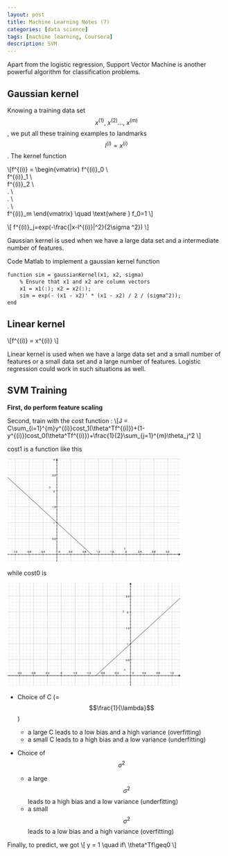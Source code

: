 ```yaml
---
layout: post
title: Machine Learning Notes (7)
categories: [data science]
tags: [machine learning, Coursera]
description: SVM
---
```


Apart from the logistic regression, Support Vector Machine is another powerful algorithm for classification problems.

##  Gaussian kernel

Knowing a training data set $$ x^{(1)},\ x^{(2)} ...,\ x^{(m)} $$, we put all these training examples to landmarks $$ l^{(i)}= x^{(i)}$$. The kernel function

\\[f^{(i)} =  \begin{vmatrix}
f^{(i)}_0 \\\
f^{(i)}_1 \\\
f^{(i)}_2 \\\
. \\\
. \\\
. \\\
f^{(i)}_m
\end{vmatrix} \quad \text{where } f_0=1 \\]

\\[
f^{(i)}_j=exp(-\frac{\|x-l^{(i)}\|^2}{2\sigma ^2})
\\]

Gaussian kernel is used when we have a large data set and a intermediate number of features.

Code Matlab to implement a gaussian kernel function

	function sim = gaussianKernel(x1, x2, sigma)
	    % Ensure that x1 and x2 are column vectors
	    x1 = x1(:); x2 = x2(:);
	    sim = exp(- (x1 - x2)' * (x1 - x2) / 2 / (sigma^2));   
	end

## Linear kernel

\\[f^{(i)} = x^{(i)}
\\]

Linear kernel is used when we have a large data set and a small number of features or a small data set and a large number of features. Logistic regression could work in such situations as well.

## SVM Training
__First, do perform feature scaling__

Second, train with the cost function :
\\[J = C\sum_{i=1}^{m}y^{(i)}cost_1(\theta^Tf^{(i)})+(1-y^{(i)})cost_0(\theta^Tf^{(i)})+\frac{1}{2}\sum_{j=1}^{m}\theta_j^2
\\]

cost1 is a function like this

<img src="/images/svm-cost1.jpg" width="400px"/> 

while cost0 is 

<img src="/images/svm-cost0.jpg" width="400px"/>

- Choice of C (= $$\frac{1}{\lambda}$$)
  - a large C leads to a low bias and a high variance (overfitting) 
  - a small C leads to a high bias and a low variance (underfitting)

- Choice of $$\sigma^2$$
  - a large $$\sigma^2$$ leads to a high bias and a low variance (underfitting)  
  - a small $$\sigma^2$$ leads to a low bias and a high variance (overfitting)

Finally, to predict, we got
\\[
y = 1 \quad if\ \theta^Tf\geq0
\\]